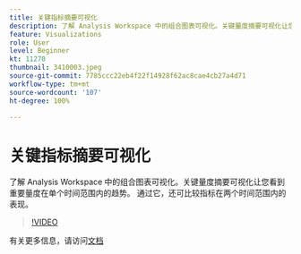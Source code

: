 ```yaml
---
title: 关键指标摘要可视化
description: 了解 Analysis Workspace 中的组合图表可视化。关键量度摘要可视化让您看到重要量度在单个时间范围内的趋势。 通过它，还可比较指标在两个时间范围内的表现。（应为 60 至 160 个字符，但实为 244 个字符）
feature: Visualizations
role: User
level: Beginner
kt: 11270
thumbnail: 3410003.jpeg
source-git-commit: 7785ccc22eb4f22f14928f62ac8cae4cb27a4d71
workflow-type: tm+mt
source-wordcount: '107'
ht-degree: 100%

---
```



# 关键指标摘要可视化

了解 Analysis Workspace 中的组合图表可视化。关键量度摘要可视化让您看到重要量度在单个时间范围内的趋势。 通过它，还可比较指标在两个时间范围内的表现。

>[!VIDEO](https://video.tv.adobe.com/v/3410003/?quality=12&learn=on)

有关更多信息，请访问[文档](https://experienceleague.adobe.com/docs/analytics/analyze/analysis-workspace/visualizations/key-metric.html?lang=zh-Hans)
